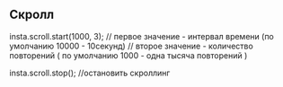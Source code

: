 
<h2>Скролл</h2>

insta.scroll.start(1000, 3);
// первое значение - интервал времени (по умолчанию 10000 - 10секунд)
// второе значение - количество повторений ( по умолчанию 1000 - одна тысяча повторений )

insta.scroll.stop(); //остановить скроллинг

